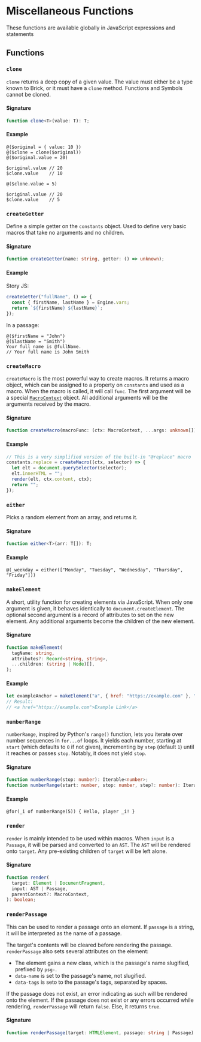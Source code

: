 # Miscellaneous Functions

These functions are available globally in JavaScript expressions and statements

## Functions

### `clone`

`clone` returns a deep copy of a given value.
The value must either be a type known to Brick, or it must have a `clone` method.
Functions and Symbols cannot be cloned.

#### Signature

```ts
function clone<T>(value: T): T;
```

#### Example

```brick
@($original = { value: 10 })
@($clone = clone($original))
@($original.value = 20)

$original.value // 20
$clone.value    // 10

@($clone.value = 5)

$original.value // 20
$clone.value    // 5
```

### `createGetter`

Define a simple getter on the `constants` object.
Used to define very basic macros that take no arguments and no children.

#### Signature

```ts
function createGetter(name: string, getter: () => unknown);
```

#### Example

Story JS:

```js
createGetter("fullName", () => {
  const { firstName, lastName } = Engine.vars;
  return `${firstName} ${lastName}`;
});
```

In a passage:

```brick
@($firstName = "John")
@($lastName = "Smith")
Your full name is @fullName.
// Your full name is John Smith
```

### `createMacro`

`createMacro` is the most powerful way to create macros.
It returns a macro object, which can be assigned to a property on `constants` and used as a macro.
When the macro is called, it will call `func`. The first argument will be a special [`MacroContext`] object.
All additional arguments will be the arguments received by the macro.

[`MacroContext`]: ./types#macro-context

#### Signature

```ts
function createMacro(macroFunc: (ctx: MacroContext, ...args: unknown[]) => string | Node): Macro;
```

#### Example

```ts
// This is a very simplified version of the built-in "@replace" macro
constants.replace = createMacro((ctx, selector) => {
  let elt = document.querySelector(selector);
  elt.innerHTML = "";
  render(elt, ctx.content, ctx);
  return "";
});
```

### `either`

Picks a random element from an array, and returns it.

#### Signature

```ts
function either<T>(arr: T[]): T;
```

#### Example

```brick
@(_weekday = either(["Monday", "Tuesday", "Wednesday", "Thursday", "Friday"]))
```

### `makeElement`

A short, utility function for creating elements via JavaScript.
When only one argument is given, it behaves identically to `document.createElement`.
The optional second argument is a record of attributes to set on the new element.
Any additional arguments become the children of the new element.

#### Signature

```ts
function makeElement(
  tagName: string,
  attributes?: Record<string, string>,
  ...children: (string | Node)[],
);
```

#### Example

```js
let exampleAnchor = makeElement("a", { href: "https://example.com" }, "Example Link");
// Result:
// <a href="https://example.com">Example Link</a>
```

### `numberRange`

`numberRange`, inspired by Python's `range()` function, lets you iterate over number sequences in `for...of` loops.
It yields each number, starting at `start` (which defaults to `0` if not given), incrementing by `step` (default `1`)
until it reaches or passes `stop`. Notably, it does not yield `stop`.

#### Signature

```ts
function numberRange(stop: number): Iterable<number>;
function numberRange(start: number, stop: number, step?: number): Iterable<number>;
```

#### Example

```brick
@for(_i of numberRange(5)) { Hello, player _i! }
```

### `render`

`render` is mainly intended to be used within macros.
When `input` is a `Passage`, it will be parsed and converted to an `AST`.
The `AST` will be rendered onto `target`.
Any pre-existing children of `target` will be left alone.

#### Signature

```ts
function render(
  target: Element | DocumentFragment,
  input: AST | Passage,
  parentContext?: MacroContext,
): boolean;
```

### `renderPassage`

This can be used to render a passage onto an element.
If `passage` is a string, it will be interpreted as the name of a passage.

The target's contents will be cleared before rendering the passage.
`renderPassage` also sets several attributes on the element:

- The element gains a new class, which is the passage's name slugified, prefixed by `psg-`.
- `data-name` is set to the passage's name, not slugified.
- `data-tags` is seto to the passage's tags, separated by spaces.

If the passage does not exist, an error indicating as such will be rendered onto the element.
If the passage does not exist or any errors occurred while rendering, `renderPassage` will return `false`.
Else, it returns `true`.

#### Signature

```ts
function renderPassage(target: HTMLElement, passage: string | Passage): boolean;
```
